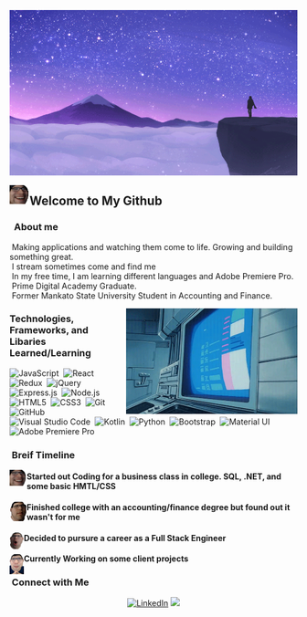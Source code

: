 ![Johnny Keples Banner](images/original.gif)

<img alt="Johnny Header" src="images/Johnny1.png" align="left" width='35'/><h2>Welcome to My Github</h2>

<!-- ## &nbsp;Hey there! I'm Johnny Keple! -->

### &nbsp; About me

&nbsp;Making applications and watching them come to life. Growing and building something great.\
&nbsp;I stream sometimes come and find me \
&nbsp;In my free time, I am learning different languages and Adobe Premiere Pro.\
&nbsp;Prime Digital Academy Graduate.\
&nbsp;Former Mankato State University Student in Accounting and Finance.

<img alt="original" src="images/computer.gif" align="right" width="300" height="185"/>

### Technologies, Frameworks, and Libaries Learned/Learning

![JavaScript](https://img.shields.io/badge/javascript-%23323330.svg?style=for-the-badge&logo=javascript&logoColor=%23F7DF1E)&nbsp;
![React](https://img.shields.io/badge/react-%2320232a.svg?style=for-the-badge&logo=react&logoColor=%2361DAFB)&nbsp;
![Redux](https://img.shields.io/badge/redux-%23593d88.svg?style=for-the-badge&logo=redux&logoColor=white)&nbsp;
![jQuery](https://img.shields.io/badge/jquery-%230769AD.svg?style=for-the-badge&logo=jquery&logoColor=white)&nbsp;
![Express.js](https://img.shields.io/badge/express.js-%23404d59.svg?style=for-the-badge&logo=express&logoColor=%2361DAFB)&nbsp;
![Node.js](https://img.shields.io/badge/node.js-%2343853D.svg?style=for-the-badge&logo=node-dot-js&logoColor=white)&nbsp;
![HTML5](https://img.shields.io/badge/html5-%23E34F26.svg?style=for-the-badge&logo=html5&logoColor=white)&nbsp;
![CSS3](https://img.shields.io/badge/css3-%231572B6.svg?style=for-the-badge&logo=css3&logoColor=white)&nbsp;
![Git](https://img.shields.io/badge/git-%23F05033.svg?style=for-the-badge&logo=git&logoColor=white)&nbsp;
![GitHub](https://img.shields.io/badge/github-%23121011.svg?style=for-the-badge&logo=github&logoColor=white)&nbsp;
![Visual Studio Code](https://img.shields.io/badge/VisualStudioCode-0078d7.svg?style=for-the-badge&logo=visual-studio-code&logoColor=white)&nbsp;
![Kotlin](https://img.shields.io/badge/kotlin-%230095D5.svg?style=for-the-badge&logo=kotlin&logoColor=white)&nbsp;
![Python](https://img.shields.io/badge/python-%2314354C.svg?style=for-the-badge&logo=python&logoColor=white)&nbsp;
![Bootstrap](https://img.shields.io/badge/bootstrap-%23563D7C.svg?style=for-the-badge&logo=bootstrap&logoColor=white)&nbsp;
![Material UI](https://img.shields.io/badge/materialui-%230081CB.svg?style=for-the-badge&logo=material-ui&logoColor=white)&nbsp;
![Adobe Premiere Pro](https://camo.githubusercontent.com/8f4e2d0217299fda1e431bf47083f862953838c803ef064e2351c8a24ff59a09/68747470733a2f2f696d672e736869656c64732e696f2f7374617469632f76313f7374796c653d666f722d7468652d6261646765266d6573736167653d41646f62652b5072656d696572652b50726f26636f6c6f723d393939394646266c6f676f3d41646f62652b5072656d696572652b50726f266c6f676f436f6c6f723d464646464646266c6162656c3d)&nbsp;


### &nbsp;Breif Timeline

<img alt="Johnny1" src="images/Johnny1.png" align="left" width='30'/><h4>Started out Coding for a business class in college. SQL, .NET, and some basic HMTL/CSS</h4>
<img alt="Johnny2" src="images/johnny2.png" align="left" width='30'/><h4>Finished college with an accounting/finance degree but found out it wasn't for me</h4>
<img alt="Johnny4" src="images/Johnny4.png" align="left" width='25'/><h4>Decided to pursure a career as a Full Stack Engineer</h4>
<img alt="Johnny3" src="images/Johnny3.png" align="left" width='25'/><h4>Currently Working on some client projects</h4>


### &nbsp;Connect with Me
<p align="center">
<a href="https://www.linkedin.com/in/johnny-keple/"><img alt="LinkedIn" src="https://img.shields.io/badge/linkedin-%230077B5.svg?style=for-the-badge&logo=linkedin&logoColor=white"/></a>
<a href="mailto:Johnny.Keple@gmail.com"><img src="https://img.shields.io/badge/Gmail-D14836?style=for-the-badge&logo=gmail&logoColor=white" /></a>